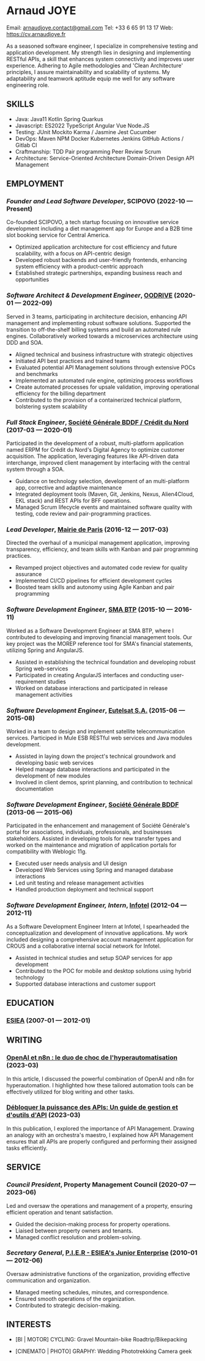Arnaud JOYE
============
Email: arnaudjoye.contact@gmail.com
Tel: +33 6 65 91 13 17
Web: https://cv.arnaudjoye.fr

As a seasoned software engineer, I specialize in comprehensive testing and application development. My strength lies in designing and implementing RESTful APIs, a skill that enhances system connectivity and improves user experience. Adhering to Agile methodologies and 'Clean Architecture' principles, I assure maintainability and scalability of systems. My adaptability and teamwork aptitude equip me well for any software engineering role.

## SKILLS

  - Java: Java11 Kotlin Spring Quarkus 
  - Javascript: ES2022 TypeScript Angular Vue Node.JS 
  - Testing: JUnit Mockito Karma / Jasmine Jest Cucumber 
  - DevOps: Maven NPM Docker Kubernetes Jenkins GitHub Actions / Gitlab CI 
  - Craftmanship: TDD Pair programming Peer Review Scrum 
  - Architecture: Service-Oriented Architecture Domain-Driven Design API Management 

## EMPLOYMENT

### *Founder and Lead Software Developer*, SCIPOVO (2022-10 — Present)

Co-founded SCIPOVO, a tech startup focusing on innovative service development including a diet management app for Europe and a B2B time slot booking service for Central America.
  - Optimized application architecture for cost efficiency and future scalability, with a focus on API-centric design
  - Developed robust backends and user-friendly frontends, enhancing system efficiency with a product-centric approach
  - Established strategic partnerships, expanding business reach and opportunities

### *Software Architect & Development Engineer*, [OODRIVE](https://www.oodrive.com) (2020-01 — 2022-09)

Served in 3 teams, participating in architecture decision, enhancing API management and implementing robust software solutions. Supported the transition to off-the-shelf billing systems and build an automated rule engines. Collaboratively worked towards a microservices architecture using DDD and SOA.
  - Aligned technical and business infrastructure with strategic objectives
  - Initiated API best practices and trained teams
  - Evaluated potential API Management solutions through extensive POCs and benchmarks
  - Implemented an automated rule engine, optimizing process workflows
  - Create automated processes for upsale validation, improving operational efficiency for the billing department
  - Contributed to the provision of a containerized technical platform, bolstering system scalability

### *Full Stack Engineer*, [Société Générale BDDF / Crédit du Nord](https://www.credit-du-nord.fr) (2017-03 — 2020-01)

Participated in the development of a robust, multi-platform application named ERPM for Crédit du Nord's Digital Agency to optimize customer acquisition. The application, leveraging features like API-driven data interchange, improved client management by interfacing with the central system through a SOA.
  - Guidance on technology selection, development of an multi-platform app, corrective and adaptive maintenance
  - Integrated deployment tools (Maven, Git, Jenkins, Nexus, Alien4Cloud, EKL stack) and REST APIs for BFF operations.
  - Managed Scrum lifecycle events and maintained software quality with testing, code review and pair-programming practices.

### *Lead Developer*, [Mairie de Paris](https://www.paris.fr) (2016-12 — 2017-03)

Directed the overhaul of a municipal management application, improving transparency, efficiency, and team skills with Kanban and pair programming practices.
  - Revamped project objectives and automated code review for quality assurance
  - Implemented CI/CD pipelines for efficient development cycles
  - Boosted team skills and autonomy using Agile Kanban and pair programming

### *Software Development Engineer*, [SMA BTP](https://www.smabtp.fr) (2015-10 — 2016-11)

Worked as a Software Development Engineer at SMA BTP, where I contributed to developing and improving financial management tools. Our key project was the MOREP reference tool for SMA's financial statements, utilizing Spring and AngularJS.
  - Assisted in establishing the technical foundation and developing robust Spring web-services
  - Participated in creating AngularJS interfaces and conducting user-requirement studies
  - Worked on database interactions and participated in release management activities

### *Software Development Engineer*, [Eutelsat S.A.](https://www.eutelsat.com) (2015-06 — 2015-08)

Worked in a team to design and implement satellite telecommunication services. Participed in Mule ESB RESTful web services and Java modules development.
  - Assisted in laying down the project's technical groundwork and developing basic web services
  - Helped manage database interactions and participated in the development of new modules
  - Involved in client demos, sprint planning, and contribution to technical documentation

### *Software Development Engineer*, [Société Générale BDDF](https://particuliers.sg.fr) (2013-06 — 2015-06)

Participated in the enhancement and management of Société Générale's portal for associations, individuals, professionals, and businesses stakeholders. Assisted in developing tools for new transfer types and worked on the maintenance and migration of application portals for compatibility with Weblogic 11g.
  - Executed user needs analysis and UI design
  - Developed Web Services using Spring and managed database interactions
  - Led unit testing and release management activities
  - Handled production deployment and technical support

### *Software Development Engineer, Intern*, [Infotel](https://infotel.com) (2012-04 — 2012-11)

As a Software Development Engineer Intern at Infotel, I spearheaded the conceptualization and development of innovative applications. My work included designing a comprehensive account management application for CROUS and a collaborative internal social network for Infotel.
  - Assisted in technical studies and setup SOAP services for app development
  - Contributed to the POC for mobile and desktop solutions using hybrid technology
  - Supported database interactions and customer support




## EDUCATION

### [ESIEA](https://www.esiea.fr) (2007-01 — 2012-01)






## WRITING

### [OpenAI et n8n : le duo de choc de l'hyperautomatisation](https://cv.arnaudjoye.fr/fr/thought/open-ai-et-n8n-le-duo-de-choc-de-l-hyperautomatisation/) (2023-03)

In this article, I discussed the powerful combination of OpenAI and n8n for hyperautomation. I highlighted how these tailored automation tools can be effectively utilized for blog writing and other tasks.

### [Débloquer la puissance des APIs: Un guide de gestion et d'outils d'API](https://cv.arnaudjoye.fr/fr/thought/api-management-gestion-d-api/) (2023-03)

In this publication, I explored the importance of API Management. Drawing an analogy with an orchestra's maestro, I explained how API Management ensures that all APIs are properly configured and performing their assigned tasks efficiently.



## SERVICE

### *Council President*, Property Management Council (2020-07 — 2023-06)

Led and oversaw the operations and management of a property, ensuring efficient operation and tenant satisfaction.
  - Guided the decision-making process for property operations.
  - Liaised between property owners and tenants.
  - Managed conflict resolution and problem-solving.

### *Secretary General*, [P.I.E.R - ESIEA's Junior Enterprise](https://www.esiea.fr) (2010-01 — 2012-06)

Oversaw administrative functions of the organization, providing effective communication and organization.
  - Managed meeting schedules, minutes, and correspondence.
  - Ensured smooth operations of the organization.
  - Contributed to strategic decision-making.





## INTERESTS

- [BI | MOTOR] CYCLING: Gravel Mountain-bike Roadtrip/Bikepacking 

- [CINEMATO | PHOTO] GRAPHY: Wedding Phototrekking Camera geek 


